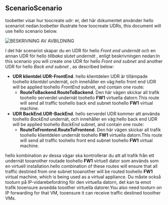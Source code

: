 ## <a name="scenario"></a><span data-ttu-id="5ccfd-101">Scenario</span><span class="sxs-lookup"><span data-stu-id="5ccfd-101">Scenario</span></span>
<span data-ttu-id="5ccfd-102">toobetter visar hur toocreate udr: er, det här dokumentet använder hello scenariot nedan.</span><span class="sxs-lookup"><span data-stu-id="5ccfd-102">toobetter illustrate how toocreate UDRs, this document will use hello scenario below.</span></span>

![BESKRIVNING AV AVBILDNING](./media/virtual-network-create-udr-scenario-include/figure1.png)

<span data-ttu-id="5ccfd-104">I det här scenariot skapar du en UDR för hello *Front end undernät* och en annan UDR för hello *tillbaka slutet undernät* , enligt beskrivningen nedan:</span><span class="sxs-lookup"><span data-stu-id="5ccfd-104">In this scenario you will create one UDR for hello *Front end subnet* and another UDR for hello *Back end subnet* , as described below:</span></span> 

* <span data-ttu-id="5ccfd-105">**UDR klientdel**.</span><span class="sxs-lookup"><span data-stu-id="5ccfd-105">**UDR-FrontEnd**.</span></span> <span data-ttu-id="5ccfd-106">hello klientdelen UDR är tillämpade toohello *klientdel* undernät, och innehåller en väg:</span><span class="sxs-lookup"><span data-stu-id="5ccfd-106">hello front end UDR will be applied toohello *FrontEnd* subnet, and contain one route:</span></span>    
  * <span data-ttu-id="5ccfd-107">**RouteToBackend**.</span><span class="sxs-lookup"><span data-stu-id="5ccfd-107">**RouteToBackend**.</span></span> <span data-ttu-id="5ccfd-108">Den här vägen skickar all trafik toohello serverdel undernät toohello **FW1** virtuella datorn.</span><span class="sxs-lookup"><span data-stu-id="5ccfd-108">This route will send all traffic toohello back end subnet toohello **FW1** virtual machine.</span></span>
* <span data-ttu-id="5ccfd-109">**UDR BackEnd**.</span><span class="sxs-lookup"><span data-stu-id="5ccfd-109">**UDR-BackEnd**.</span></span> <span data-ttu-id="5ccfd-110">hello serverdel UDR kommer att använda toohello *BackEnd* undernät, och innehåller en väg:</span><span class="sxs-lookup"><span data-stu-id="5ccfd-110">hello back end UDR will be applied toohello *BackEnd* subnet, and contain one route:</span></span>    
  * <span data-ttu-id="5ccfd-111">**RouteToFrontend**.</span><span class="sxs-lookup"><span data-stu-id="5ccfd-111">**RouteToFrontend**.</span></span> <span data-ttu-id="5ccfd-112">Den här vägen skickar all trafik toohello klientdelen undernät toohello **FW1** virtuella datorn.</span><span class="sxs-lookup"><span data-stu-id="5ccfd-112">This route will send all traffic toohello front end subnet toohello **FW1** virtual machine.</span></span>

<span data-ttu-id="5ccfd-113">hello kombination av dessa vägar ska kontrollerar du att all trafik från ett undernät tooanother routade toohello **FW1** virtuell dator som används som en virtuell installation.</span><span class="sxs-lookup"><span data-stu-id="5ccfd-113">hello combination of these routes will ensure that all traffic destined from one subnet tooanother will be routed toohello **FW1** virtual machine, which is being used as a virtual appliance.</span></span> <span data-ttu-id="5ccfd-114">Du måste också tooturn på IP-vidarebefordring för den virtuella datorn, det kan ta emot trafik tooensure avsedda tooother virtuella datorer.</span><span class="sxs-lookup"><span data-stu-id="5ccfd-114">You also need tooturn on IP forwarding for that VM, tooensure it can receive traffic destined tooother VMs.</span></span>

